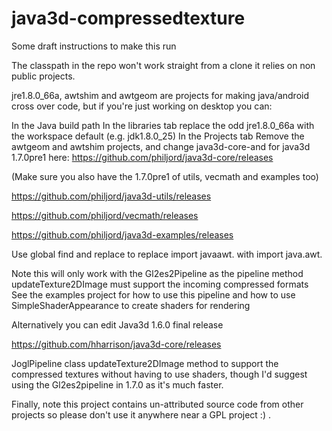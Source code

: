 # java3d-compressedtexture

Some draft instructions to make this run

The classpath in the repo won't work straight from a clone it relies on non public projects.

jre1.8.0_66a, awtshim and awtgeom are projects for making java/android cross over code, but if you're just working on desktop you can:

In the Java build path
In the libraries tab replace the odd jre1.8.0_66a with the workspace default (e.g. jdk1.8.0_25)
In the Projects tab
Remove the awtgeom and awtshim projects, and change java3d-core-and for java3d 1.7.0pre1 here:
https://github.com/philjord/java3d-core/releases

(Make sure you also have the 1.7.0pre1 of utils, vecmath and examples too)

https://github.com/philjord/java3d-utils/releases

https://github.com/philjord/vecmath/releases

https://github.com/philjord/java3d-examples/releases


Use global find and replace to replace
import javaawt.
with import java.awt.

Note this will only work with the Gl2es2Pipeline as the pipeline method
updateTexture2DImage must support the incoming compressed formats
See the examples project for how to use this pipeline and how to use SimpleShaderAppearance to create shaders for rendering

Alternatively you can edit Java3d 1.6.0 final release 

https://github.com/hharrison/java3d-core/releases

JoglPipeline class updateTexture2DImage method to support the compressed textures without having to use shaders, though I'd suggest using the Gl2es2pipeline in 1.7.0 as it's much faster.

Finally, note this project contains un-attributed source code from other projects so please don't use it anywhere near a GPL project :) .
